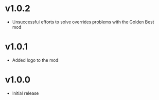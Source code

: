 # v1.0.2
- Unsuccessful efforts to solve overrides problems with the Golden Best mod

# v1.0.1
- Added logo to the mod

# v1.0.0

- Initial release
